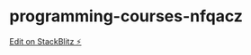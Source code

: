 # programming-courses-nfqacz

[Edit on StackBlitz ⚡️](https://stackblitz.com/edit/programming-courses-kvzqw1)